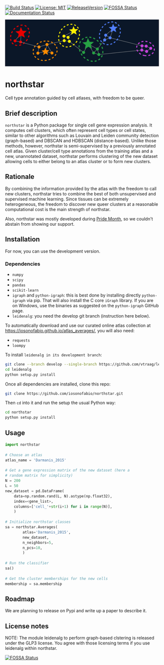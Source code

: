 [![Build Status](https://travis-ci.org/iosonofabio/northstar.svg?branch=master)](https://travis-ci.org/iosonofabio/northstar)
[![License: MIT](https://img.shields.io/badge/license-MIT-brightgreen.svg)](https://opensource.org/licenses/MIT)
[![ReleaseVersion](https://img.shields.io/pypi/v/northstar?color=limegreen)](https://pypi.org/project/northstar/)
[![FOSSA Status](https://app.fossa.io/api/projects/git%2Bgithub.com%2Fiosonofabio%2Fnorthstar.svg?type=shield)](https://app.fossa.io/projects/git%2Bgithub.com%2Fiosonofabio%2Fnorthstar?ref=badge_shield)
[![Documentation Status](https://readthedocs.org/projects/northstar/badge/?version=latest)](https://northstar.readthedocs.io/en/latest/?badge=latest)
<!--
[![Coverage Status](https://coveralls.io/repos/github/iosonofabio/northstar/badge.svg?branch=master)](https://coveralls.io/github/iosonofabio/northstar?branch=master)
-->

![Logo](docs/_static/logo.png)
# northstar
Cell type annotation guided by cell atlases, with freedom to be queer.

## Brief description
`northstar` is a Python package for single cell gene expression analysis. It computes cell clusters, which often represent cell types or cell states, similar to other
algorithms such as Louvain and Leiden community detection (graph-based) and DBSCAN and HDBSCAN (distance-based). Unlike those methods, however, northstar is
semi-supervised by a previously annotated cell atlas. Given cluster/cell type annotations from the training atlas and a new, unannotated dataset, northstar
performs clustering of the new dataset allowing cells to either belong to an atlas cluster or to form new clusters.

## Rationale
By combining the information provided by the atlas with the freedom to call new clusters, northstar tries to combine the best of both unsupervised and
supervised machine learning. Since tissues can be extremely heterogeneous, the freedom to discover new queer clusters at a reasonable computational cost
is the main strength of northstar.

Also, northstar was mostly developed during [Pride Month](https://en.wikipedia.org/wiki/Gay_pride), so we couldn't abstain from showing our support.


## Installation
For now, you can use the development version.

### Dependencies
- `numpy`
- `scipy`
- `pandas`
- `scikit-learn`
- `igraph` and `python-igraph`: this is best done by installing directly `python-igraph` via pip. That will also install the C core `iGraph` library. If you are on Windows, use the binaries as suggested on the `python-igraph` GitHub page.
- `leidenalg`: you need the develop git branch (instruction here below).

To automatically download and use our curated online atlas collection at https://iosonofabio.github.io/atlas_averages/, you will also need:
- `requests`
- `loompy`

To install `leidenalg in its development branch`:
```bash
git clone --branch develop --single-branch https://github.com/vtraag/leidenalg.git
cd leidenalg
python setup.py install
```

Once all dependencies are installed, clone this repo:
```bash
git clone https://github.com/iosonofabio/northstar.git
```
Then `cd` into it and run the setup the usual Python way:
```bash
cd northstar
python setup.py install
```

## Usage
```python
import northstar

# Choose an atlas
atlas_name = 'Darmanis_2015'

# Get a gene expression matrix of the new dataset (here a
# random matrix for simplicity)
N = 200
L = 50
new_dataset = pd.DataFrame(
    data=np.random.rand(L, N).astype(np.float32),
    index=<gene_list>,
    columns=['cell_'+str(i+1) for i in range(N)],
    )

# Initialize northstar classes
sa = northstar.Averages(
        atlas='Darmanis_2015',
        new_dataset,
        n_neighbors=5,
        n_pcs=10,
        )

# Run the classifier
sa()

# Get the cluster memberships for the new cells
membership = sa.membership
```

## Roadmap
We are planning to release on Pypi and write up a paper
to describe it.

## License notes
NOTE: The module leidenalg to perform graph-based clstering is released
under the GLP3 license. You agree with those licensing terms if you use
leidenalg within northstar.


[![FOSSA Status](https://app.fossa.io/api/projects/git%2Bgithub.com%2Fiosonofabio%2Fnorthstar.svg?type=large)](https://app.fossa.io/projects/git%2Bgithub.com%2Fiosonofabio%2Fnorthstar?ref=badge_large)
